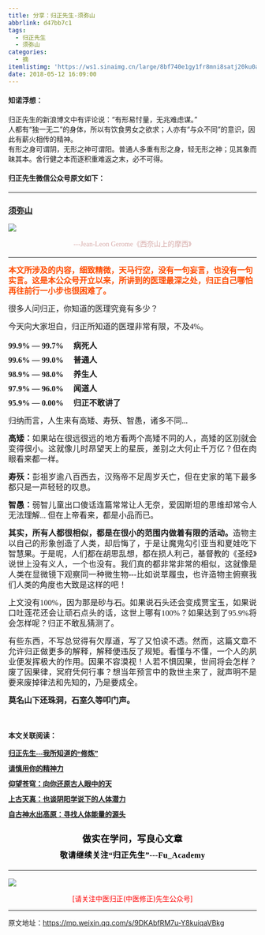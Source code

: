 ```yaml
---
title: 分享：归正先生-须弥山
abbrlink: d47bb7c1
tags:
  - 归正先生
  - 须弥山
categories:
  - 摘
itemlistimg: 'https://ws1.sinaimg.cn/large/8bf740e1gy1fr8mni8satj20ku0atdsf.jpg'
date: 2018-05-12 16:09:00
---
```


#### 知诺浮想：

归正先生的新浪博文中有评论说：“有形易忖量，无兆难虑谋。”  
人都有“独一无二”的身体，所以有饮食男女之欲求；人亦有“与众不同”的意识，因此有薪火相传的精神。  
有形之身可谓阴，无形之神可谓阳。普通人多重有形之身，轻无形之神；见其象而昧其本。舍行健之本而逐积重难返之末，必不可得。  


 
#### 归正先生微信公众号原文如下：
---

###  [须弥山](https://mp.weixin.qq.com/s/9DKAbfRM7u-Y8kuiqaVBkg "跳转至原文")

<div class="rich_media_content ">
                    <p style="text-align: justify;"><strong><span style="font-family: 仿宋;font-size: 16px;text-align: justify;color: rgb(255, 76, 0);"></span></strong></p><p><img style="clear: both; display: block; margin:auto;" src="https://ws1.sinaimg.cn/large/8bf740e1gy1fr8mni8satj20ku0atdsf.jpg" data-type="jpeg" data-w="750" style=""  /></p><p style="margin-bottom: 5px;white-space: normal;text-align: center;line-height: normal;"><span style="font-family: 仿宋;max-width: 100%;color: rgb(215, 171, 169);font-size: 14px;line-height: 22.4px;box-sizing: border-box !important;word-wrap: break-word !important;">---Jean-Leon Gerome《西奈山上的摩西</span><span style="color: rgb(215, 171, 169);font-size: 14px;line-height: 22.4px;font-family: Arial, 宋体;">》</span></p><hr  /><p style="margin-bottom: 5px;white-space: normal;text-align: left;line-height: 1.5em;margin-top: 15px;"><span style="color: rgb(255, 76, 0);"><strong><span style="font-family: 仿宋;font-size: 16px;text-align: justify;">本文所涉及的内容，细致精微，天马行空，没有一句妄言，也没有一句实言。这是本公众号开立以来，所讲到的医理最深之处，归正自己哪怕再往前行一小步也很困难了。</span></strong></span><br  /><span style="color: rgb(215, 171, 169);font-size: 14px;line-height: 22.4px;font-family: Arial, 宋体;"></span></p><p style="margin-top: 15px;margin-bottom: 15px;text-align: justify;line-height: 1.5em;"><span style="font-family: 仿宋;font-size: 16px;text-align: justify;">很多人问归正，你知道的医理究竟有多少？</span></p><p style="margin-top: 15px;margin-bottom: 15px;text-align: justify;line-height: 1.5em;"><span style="font-family: 仿宋;font-size: 16px;text-align: justify;">今天向大家坦白，归正所知道的医理非常有限，不及4%。</span></p><p style="margin-top: 5px;margin-bottom: 5px;text-align: justify;line-height: normal;"><strong><span style="font-family: 仿宋;font-size: 16px;text-align: justify;">99.9% — 99.7% &nbsp;&nbsp;&nbsp;&nbsp;病死人</span></strong></p><p style="margin-top: 5px;margin-bottom: 5px;text-align: justify;line-height: normal;"><strong><span style="font-family: 仿宋;font-size: 16px;text-align: justify;">99.6% — 99.0% &nbsp;&nbsp;&nbsp;&nbsp;普通人</span></strong></p><p style="margin-top: 5px;margin-bottom: 5px;text-align: justify;line-height: normal;"><strong><span style="font-family: 仿宋;font-size: 16px;text-align: justify;">98.9% — 98.0% &nbsp;&nbsp;&nbsp;&nbsp;养生人</span></strong></p><p style="margin-top: 5px;margin-bottom: 5px;text-align: justify;line-height: normal;"><strong><span style="font-family: 仿宋;font-size: 16px;text-align: justify;">97.9% — 96.0% &nbsp;&nbsp;&nbsp;&nbsp;闻道人</span></strong></p><p style="margin-top: 5px;margin-bottom: 5px;text-align: justify;line-height: normal;"><strong><span style="font-family: 仿宋;font-size: 16px;text-align: justify;">95.9% — 0.00% &nbsp;&nbsp;&nbsp;&nbsp;归正不敢讲了</span></strong></p><p style="margin-top: 15px;margin-bottom: 15px;text-align: justify;line-height: 1.5em;"><span style="font-family: 仿宋;font-size: 16px;text-align: justify;">归纳而言，人生来有高矮、寿殀、智愚，诸多不同...</span></p><p style="margin-top: 15px;margin-bottom: 15px;text-align: justify;line-height: 1.5em;"><strong><span style="font-family: 仿宋;font-size: 16px;text-align: justify;">高矮：</span></strong><span style="font-family: 仿宋;font-size: 16px;text-align: justify;">如果站在很远很远的地方看两个高矮不同的人，高矮的区别就会变得很小。这就像儿时昂望天上的星辰，差别之大何止千万亿？但在肉眼看来都一样。</span></p><p style="margin-top: 15px;margin-bottom: 15px;text-align: justify;line-height: 1.5em;"><strong><span style="font-family: 仿宋;font-size: 16px;text-align: justify;">寿殀：</span></strong><span style="font-family: 仿宋;font-size: 16px;text-align: justify;">彭祖岁逾八百西去，汉殇帝不足周岁夭亡，但在史家的笔下最多都只是一声轻轻的叹息。</span></p><p style="margin-top: 15px;margin-bottom: 15px;text-align: justify;line-height: 1.5em;"><strong><span style="font-family: 仿宋;font-size: 16px;text-align: justify;">智愚：</span></strong><span style="font-family: 仿宋;font-size: 16px;text-align: justify;">弱智儿童出口傻话连篇常常让人无奈，爱因斯坦的思维却常令人无法理解... 但在上帝看来，都是小品而已。</span></p><p style="margin-top: 15px;margin-bottom: 15px;text-align: justify;line-height: 1.5em;"><strong><span style="font-family: 仿宋;font-size: 16px;text-align: justify;">其实，所有人都很相似，都是在很小的范围内做着有限的活动。</span></strong><span style="font-family: 仿宋;font-size: 16px;text-align: justify;">造物主以自己的形象创造了人类，却后悔了，于是让魔鬼勾引亚当和夏娃吃下智慧果。于是呢，人们都在胡思乱想，都在损人利己，基督教的《圣经》说世上没有义人，一个也没有。我们真的都非常非常的相似，这就像是人类在显微镜下观察同一种微生物---比如说草履虫，也许造物主俯察我们人类的角度也大致是这样的吧！</span></p><p style="margin-top: 15px;margin-bottom: 15px;text-align: justify;line-height: 1.5em;"><span style="font-family: 仿宋;font-size: 16px;text-align: justify;">上文没有100%，因为那是砂与石。如果说石头还会变成贾宝玉，如果说口吐莲花还会让顽石点头的话，这世上哪有100%？如果达到了95.9%将会怎样呢？归正不敢乱猜测了。</span></p><p style="margin-top: 15px;margin-bottom: 15px;text-align: justify;line-height: 1.5em;"><span style="font-family: 仿宋;font-size: 16px;text-align: justify;">有些东西，不写总觉得有欠厚道，写了又怕读不透。然而，这篇文章不允许归正做更多的解释，解释便违反了规矩。看懂与不懂，一个人的夙业便发挥极大的作用。因果不容漠视！人若不惧因果，世间将会怎样？废了因果律，冥府凭何行事？想当年预言中的救世主来了，就声明不是要来废掉律法和先知的，乃是要成全。</span></p><p style="margin-top: 15px;margin-bottom: 15px;text-align: justify;line-height: 1.5em;"><strong><span style="font-family: 仿宋;font-size: 16px;">莫名山下还珠洞，石室久等叩门声。</span></strong></p><p style="margin-top: 15px;margin-bottom: 15px;text-align: justify;line-height: 1.5em;"><span style="font-family:仿宋;"><strong><br  /></strong></span></p><p style="margin-top: 15px;margin-bottom: 15px;text-align: justify;line-height: 1.5em;"><span style="font-family:仿宋;"><strong>本文关联阅读：</strong></span></p><p style="text-align: justify;line-height: 1.5em;margin-top: 5px;margin-bottom: 10px;"><a href="http://mp.weixin.qq.com/s?__biz=MzI5NzQzMzY5NQ==&amp;mid=2247484065&amp;idx=1&amp;sn=6529850aef8f94867b432e60c5deadc4&amp;chksm=ecb46d91dbc3e487bef9ba1a3d92845566ac1edcd720100255cf4c05026c333e49e089705e17&amp;scene=21#wechat_redirect" target="_blank" style="text-decoration: underline;"><strong><span style="font-family:仿宋;">归正先生---我所知道的“修炼”</span></strong></a><br  /></p><p style="text-align: justify;line-height: 1.5em;margin-top: 5px;margin-bottom: 10px;"><a href="http://mp.weixin.qq.com/s?__biz=MzI5NzQzMzY5NQ==&amp;mid=2247484012&amp;idx=1&amp;sn=7cb2b912d3850de25b5c5f46c9399bf9&amp;chksm=ecb46d5cdbc3e44ab3fdf567fc8adb4169158ac24916333d995d2b7fca7650d470b53380a702&amp;scene=21#wechat_redirect" target="_blank" style="text-decoration: underline;"><strong><span style="font-family:仿宋;">请慎用你的精神力</span></strong></a><br  /></p><p style="text-align: justify;line-height: 1.5em;margin-top: 5px;margin-bottom: 10px;"><a href="http://mp.weixin.qq.com/s?__biz=MzI5NzQzMzY5NQ==&amp;mid=2247483964&amp;idx=1&amp;sn=f3981bc0edee904bfcf1f8318ba17db9&amp;chksm=ecb46d0cdbc3e41a1b9690db7c84e9150a12dd3fba6ddcb109fc3dec54f2a88f6f540db9b44b&amp;scene=21#wechat_redirect" target="_blank" style="text-decoration: underline;"><strong><span style="font-family:仿宋;">仰望苍穹：向你还原古人眼中的天</span></strong></a><br  /></p><p style="text-align: justify;line-height: 1.5em;margin-top: 5px;margin-bottom: 10px;"><a href="http://mp.weixin.qq.com/s?__biz=MzI5NzQzMzY5NQ==&amp;mid=2247483962&amp;idx=1&amp;sn=6be5770bbdd904f8217bb21488377fa6&amp;chksm=ecb46d0adbc3e41ce6dd2ab0ff37d30a40d735e4c3e6ebc7f92aa9038eb2c5f1f35a188aab7e&amp;scene=21#wechat_redirect" target="_blank" style="text-decoration: underline;"><strong><span style="font-family:仿宋;">上古天真：也谈阴阳学说下的人体潜力</span></strong></a><br  /></p><p style="text-align: justify;line-height: 1.5em;margin-top: 5px;margin-bottom: 10px;"><a href="http://mp.weixin.qq.com/s?__biz=MzI5NzQzMzY5NQ==&amp;mid=2247483837&amp;idx=1&amp;sn=ee187f53d00e93d4df6fcf2d4cecd2a9&amp;chksm=ecb46e8ddbc3e79b68c067618a189e628651cf85a23b947cdb7e4aa3a1edd3b4f100d4566b97&amp;scene=21#wechat_redirect" target="_blank" style="text-decoration: underline;"><strong><span style="font-family:仿宋;">自古神水出高原：寻找人体能量的源头</span></strong></a><br  /></p><p style="margin-top: 15px;margin-bottom: 15px;"><span style="font-family: 仿宋;font-size: 16px;text-align: justify;"></span></p><p style="margin-top: 25px;margin-bottom: 5px;font-size: 16px;white-space: normal;max-width: 100%;min-height: 1em;color: rgb(62, 62, 62);text-align: center;line-height: 1.75em;box-sizing: border-box !important;word-wrap: break-word !important;"><strong><span style="font-size: 18px;color: rgb(0, 0, 0);max-width: 100%;font-family: 仿宋;letter-spacing: 0.5px;box-sizing: border-box !important;word-wrap: break-word !important;">做实在学问，写良心文章</span></strong></p><p style="margin-top: 5px;margin-bottom: 15px;font-size: 16px;white-space: normal;max-width: 100%;min-height: 1em;color: rgb(62, 62, 62);line-height: 1.75em;text-align: center;box-sizing: border-box !important;word-wrap: break-word !important;"><strong><span style="color: rgb(0, 0, 0);max-width: 100%;font-family: 仿宋;letter-spacing: 0.5px;box-sizing: border-box !important;word-wrap: break-word !important;">敬请继续关注“归正先生”---Fu_Academy</span></strong></p><hr style="font-size: 16px;white-space: normal;max-width: 100%;color: rgb(62, 62, 62);box-sizing: border-box !important;word-wrap: break-word !important;"  />
					<img style="clear: both; display: block; margin:auto;" src="https://ws1.sinaimg.cn/mw690/8bf740e1gy1fgqt1hfuomj20hs0bzmyp.jpg" /><p style="text-align: center; color: red">[请关注中医归正(中医修正)先生公众号]</p><hr />
                </div>



原文地址：https://mp.weixin.qq.com/s/9DKAbfRM7u-Y8kuiqaVBkg
